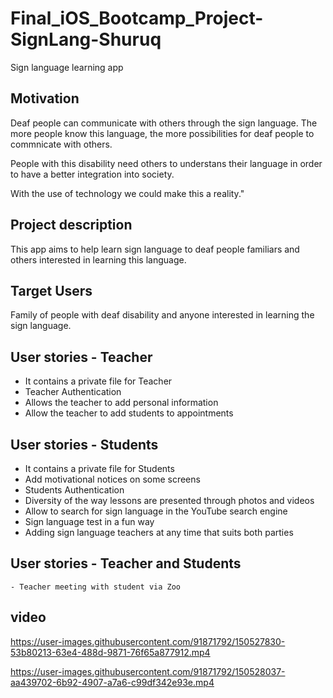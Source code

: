 # Final_iOS_Bootcamp_Project-SignLang-Shuruq
 Sign language learning app

## Motivation
 Deaf people can communicate with others through the sign language. The more people know this language, the more possibilities for deaf people to commnicate with others. 

 People with this disability need others to understans their language in order to have a better integration into society.

 With the use of technology we could make this a reality."


## Project description
This app aims to help learn sign language to deaf people familiars and others interested in learning this language.


## Target Users
Family of people with deaf disability and anyone interested in learning the sign language.


## User stories - Teacher
   - It contains a private file for Teacher
   - Teacher Authentication
   - Allows the teacher to add personal information
   - Allow the teacher to add students to appointments
   
   
## User stories - Students
 - It contains a private file for Students
 - Add motivational notices on some screens
 - Students Authentication
 - Diversity of the way lessons are presented through photos and videos
 - Allow to search for sign language in the YouTube search engine
 - Sign language test in a fun way
 - Adding sign language teachers at any time that suits both parties
 
 
 ## User stories - Teacher and Students
    - Teacher meeting with student via Zoo
    

## video

https://user-images.githubusercontent.com/91871792/150527830-53b80213-63e4-488d-9871-76f65a877912.mp4


https://user-images.githubusercontent.com/91871792/150528037-aa439702-6b92-4907-a7a6-c99df342e93e.mp4